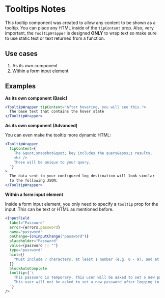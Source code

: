 # Tooltips Notes

This tooltip component was created to allow any content to be shown as a tooltip. You can place any
HTML inside of the `tipContent` prop. Also, very important, the `TooltipWrapper` is designed **ONLY**
to wrap text so make sure to use static text or text returned from a function.

## Use cases

1. As its own component
2. Within a form input element

## Examples

**As its own component (Basic)**
```jsx
<TooltipWrapper tipContent="After hovering, you will see this.">
  The base text that contains the hover state
</TooltipWrapper>
```

**As its own component (Advanced)**

You can even make the tooltip more dynamic HTML:

```jsx
<TooltipWrapper
  tipContent={`
    The &quot;snapshot&quot; key includes the query&apos;s results. 
    <br />
    These will be unique to your query.
  `}
>
  The data sent to your configured log destination will look similar
  to the following JSON:
</TooltipWrapper>
```

**Within a form input element**

Inside a form input element, you only need to specify a `tooltip` prop for the input. This can be
text or HTML as mentioned before.

```jsx
<InputField
  label="Password"
  error={errors.password}
  name="password"
  onChange={onInputChange("password")}
  placeholder="Password"
  value={password || ""}
  type="password"
  hint={[
    "Must include 7 characters, at least 1 number (e.g. 0 - 9), and at least 1 symbol (e.g. &*#)",
  ]}
  blockAutoComplete
  tooltip={`\
    This password is temporary. This user will be asked to set a new password after logging in to the Fleet UI.<br /><br />
    This user will not be asked to set a new password after logging in to fleetctl or the Fleet API.
  `}
/>
```